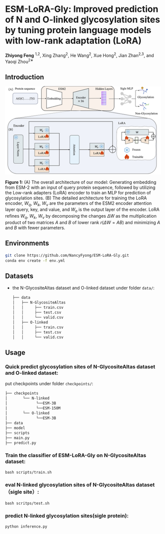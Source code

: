 # ESM-LoRA-Gly: Improved prediction of N and O-linked glycosylation sites by tuning protein language models with low-rank adaptation (LoRA)

**Zhiyong Feng** <sup>1,2</sup>, Xing Zhang<sup>2</sup>, He Wang<sup>2</sup>, Xue Hong<sup>2</sup>, Jian Zhan<sup>2,3</sup>, and Yaoqi Zhou<sup>2∗</sup>


## Introduction

![framework](./intro/framework.jpg "framework")

**Figure 1:** (A) The overall architecture of our model: Generating embedding from ESM-2 with an input of query protein sequence, followed by utilizing the Low-rank adapters (LoRA) encoder to train an MLP for prediction of glycosylation sites. (B) The detailed architecture for training the LoRA encoder, $W_q$, $W_k$, $W_v$ are the parameters of the ESM2 encoder attention layer query, key, and value, and $W_o$ is the output layer of the encoder. LoRA refines $W_q$, $W_k$, $W_v$ by decomposing the changes $\Delta W$ as the multiplication product of two matrices $A$ and $B$ of lower rank $r(\Delta W = AB)$ and minimizing $A$ and $B$ with fewer parameters.

## Environments
```bash
git clone https://github.com/NancyFyong/ESM-LoRA-Gly.git
conda env create -f env.yml
```

## Datasets

- the N-GlycositeAltas dataset and O-linked dataset under folder `data/`:
    ```
    ├── data
    │   ├── N-GlycositeAltas
    │   │     ├── train.csv
    │   │     ├── test.csv
    │   │     └── valid.csv
    │   ├── O-linked
    │   │     ├── train.csv
    │   │     ├── test.csv
    │   │     └── valid.csv
    ```

## Usage

### Quick predict glycosylation sites of N-GlycositeAltas dataset and O-linked dataset:
put checkpoints under folder `checkpoints/`:

    ├── checkpoints
    │       └── N-linked
    │             └──ESM-3B
    |             └──ESM-150M
    │       └── O-linked
    │             └──ESM-3B
    ├── data
    ├── model
    ├── scripts
    ├── main.py
    ├── predict.py



### Train the classifier of ESM-LoRA-Gly on N-GlycositeAltas dataset:
```
bash scripts/train.sh
```

### eval  N-linked glycosylation sites of N-GlycositeAltas dataset（sigle site）:
```
bash scritps/test.sh
```

### predict  N-linked glycosylation sites(sigle protein):
```
python inference.py
```

